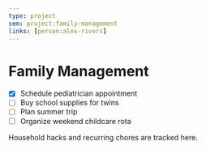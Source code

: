 ```yaml
---
type: project
sem: project:family-management
links: [person:alex-rivers]
---
```


# Family Management

- [x] Schedule pediatrician appointment
- [ ] Buy school supplies for twins
- [ ] Plan summer trip
- [ ] Organize weekend childcare rota

Household hacks and recurring chores are tracked here.
